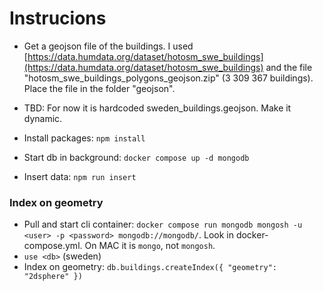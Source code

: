 # Instrucions

* Get a geojson file of the buildings. I used [https://data.humdata.org/dataset/hotosm_swe_buildings](https://data.humdata.org/dataset/hotosm_swe_buildings) and the file "hotosm_swe_buildings_polygons_geojson.zip" (3 309 367 buildings). Place the file in the folder "geojson".

* TBD: For now it is hardcoded sweden_buildings.geojson. Make it dynamic.


* Install packages: `npm install`
* Start db in background: `docker compose up -d mongodb `
* Insert data: `npm run insert`

### Index on geometry
* Pull and start cli container: `docker compose run mongodb mongosh -u <user> -p <password> mongodb://mongodb/`. Look in docker-compose.yml. On MAC it is `mongo`, not `mongosh`.
* `use <db>` (sweden)
* Index on geometry: `db.buildings.createIndex({ "geometry": "2dsphere" })`
